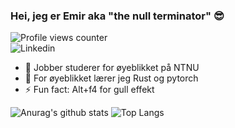 ### Hei, jeg er Emir aka "the null terminator" 😎

![Profile views counter](https://komarev.com/ghpvc/?username=emirdero&&style=flat-square)  
![Linkedin](https://img.shields.io/badge/linkedin-%231E77B5.svg?&style=for-the-badge&logo=linkedin&logoColor=white)
- 🔭 Jobber studerer for øyeblikket på NTNU 
- 🌱 For øyeblikket lærer jeg Rust og pytorch
- ⚡ Fun fact: Alt+f4 for gull effekt 

![Anurag's github stats](https://github-readme-stats.vercel.app/api?username=emirdero&theme=dracula&show_icons=true)
![Top Langs](https://github-readme-stats.vercel.app/api/top-langs/?username=emirdero&theme=dracula&layout=compact&card_width=445)

